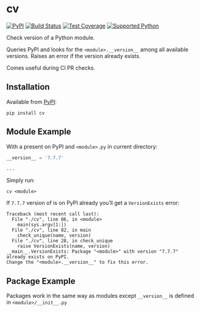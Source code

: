 # cv
[![PyPI](https://img.shields.io/pypi/v/cv)][pypi]
[![Build Status](https://img.shields.io/azure-devops/build/misha-drachuk/cv/9)](https://dev.azure.com/misha-drachuk/cv/_build/latest?definitionId=9&branchName=master)
[![Test Coverage](https://img.shields.io/coveralls/github/mdrachuk/cv/master)](https://coveralls.io/github/mdrachuk/cv)
[![Supported Python](https://img.shields.io/pypi/pyversions/cv)][pypi]

Check version of a Python module.

Queries PyPI and looks for the `<module>.__version__` among all available versions.
Raises an error if the version already exists.

Comes useful during CI PR checks.

## Installation
Available from [PyPI][pypi]:
```shell
pip install cv
```

## Module Example
With a <module> present on PyPI and `<module>.py` in current directory:
```python
__version__ = '7.7.7'

...
```

Simply run:
```shell
cv <module>
```

If `7.7.7` version of <module> is on PyPI already you’ll get a `VersionExists` error:
```plain
Traceback (most recent call last):
  File "./cv", line 86, in <module>
    main(sys.argv[1:])
  File "./cv", line 82, in main
    check_unique(name, version)
  File "./cv", line 28, in check_unique
    raise VersionExists(name, version)
__main__.VersionExists: Package "<module>" with version "7.7.7" already exists on PyPI.
Change the "<module>.__version__" to fix this error.
```

## Package Example
Packages work in the same way as modules except `__version__` is defined in `<module>/__init__.py`

[pypi]: https://pypi.org/project/cv/